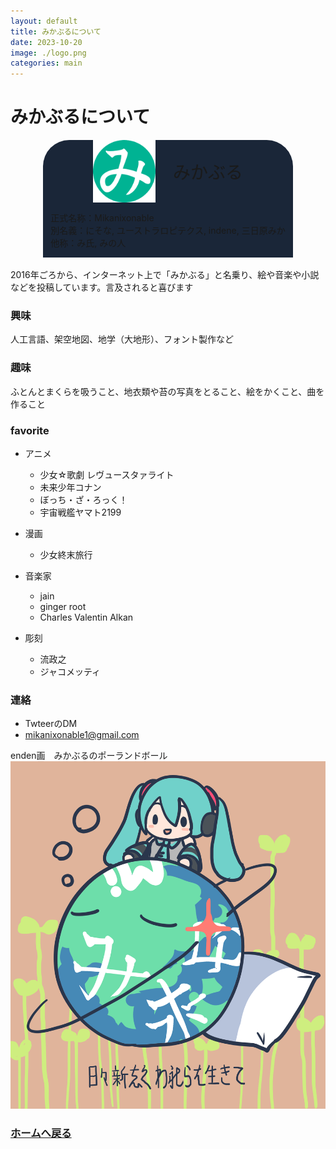 ```yaml
---
layout: default
title: みかぶるについて
date: 2023-10-20
image: ./logo.png
categories: main
---
```


# みかぶるについて
<div style="
display: flex;
flex-direction: column;
align-items: center;
">
<div style="
display: flex;
flex-direction: column;
align-items: center;
justify-content: center;
background-color: #1a2638;
border-radius: 3em 3em 0em 0em;
max-width: 400px
">
<div style="
display: flex;
flex-direction: row;
align-items: center;
justify-content: center;
font-size: 2em
">
<img src="logo5.png" style="width: min(100px, 90%)"/>
　みかぶる
</div>
<p>
正式名称：Mikanixonable<br>
別名義：にそな, ユーストラロピテクス, indene, 三日原みか<br>
他称：み氏, みの人
</p>
</div></div><br>
2016年ごろから、インターネット上で「みかぶる」と名乗り、絵や音楽や小説などを投稿しています。言及されると喜びます<br/>

### 興味
人工言語、架空地図、地学（大地形）、フォント製作など

### 趣味
ふとんとまくらを吸うこと、地衣類や苔の写真をとること、絵をかくこと、曲を作ること

### favorite
- アニメ
  - 少女☆歌劇 レヴュースタァライト
  - 未来少年コナン
  - ぼっち・ざ・ろっく！
  - 宇宙戦艦ヤマト2199
- 漫画
  - 少女終末旅行

- 音楽家
  - jain
  - ginger root
  - Charles Valentin Alkan
- 彫刻
  - 流政之
  - ジャコメッティ


### 連絡
- TwteerのDM
- mikanixonable1@gmail.com

enden画　みかぶるのポーランドボール
![](./assets/1.jpg)



### [ホームへ戻る](./index.html)